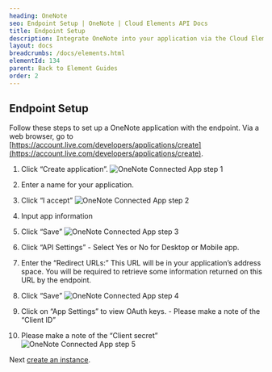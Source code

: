 ```yaml
---
heading: OneNote
seo: Endpoint Setup | OneNote | Cloud Elements API Docs
title: Endpoint Setup
description: Integrate OneNote into your application via the Cloud Elements APIs.
layout: docs
breadcrumbs: /docs/elements.html
elementId: 134
parent: Back to Element Guides
order: 2
---
```

## Endpoint Setup

Follow these steps to set up a OneNote application with the endpoint.
Via a web browser, go to [https://account.live.com/developers/applications/create](https://account.live.com/developers/applications/create).

1. Click “Create application”.
![OneNote Connected App step 1](http://cloud-elements.com/wp-content/uploads/2015/04/OneNoteAPI1.png)

2. Enter a name for your application.

3. Click “I accept”
![OneNote Connected App step 2](http://cloud-elements.com/wp-content/uploads/2015/04/OneNoteAPI2.png)

4. Input app information

5. Click “Save”
![OneNote Connected App step 3](http://cloud-elements.com/wp-content/uploads/2015/04/OneNoteAPI3.png)

6. Click “API Settings” - Select Yes or No for Desktop or Mobile app.

7. Enter the “Redirect URLs:” This URL will be in your application’s address space. You will be required to retrieve some information returned on this URL by the endpoint.

8. Click “Save”
![OneNote Connected App step 4](http://cloud-elements.com/wp-content/uploads/2015/04/OneNoteAPI4.png)

9. Click on “App Settings” to view OAuth keys. - Please make a note of the “Client ID”

10. Please make a note of the “Client secret”
![OneNote Connected App step 5](http://cloud-elements.com/wp-content/uploads/2015/04/OneNoteAPI5.png)

Next [create an instance](onenote-create-instance.html).

